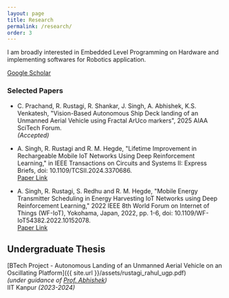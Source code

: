 ```yaml
---
layout: page
title: Research
permalink: /research/
order: 3
---
```

I am broadly interested in Embedded Level Programming on Hardware and implementing softwares for Robotics application.

[Google Scholar](https://scholar.google.com/citations?user=5KYg7IgAAAAJ&hl=en)

### Selected Papers

* C. Prachand, R. Rustagi, R. Shankar, J. Singh, A. Abhishek, K.S. Venkatesh, "Vision-Based Autonomous Ship Deck
landing of an Unmanned Aerial Vehicle using Fractal ArUco markers", 2025 AIAA SciTech Forum.    
*(Accepted)*

* A. Singh, R. Rustagi and R. M. Hegde, "Lifetime Improvement in Rechargeable Mobile IoT Networks Using Deep Reinforcement Learning," in IEEE Transactions on Circuits and Systems II: Express Briefs, doi: 10.1109/TCSII.2024.3370686.  
[Paper Link](https://ieeexplore.ieee.org/abstract/document/10445698)

* A. Singh, R. Rustagi, S. Redhu and R. M. Hegde, "Mobile Energy Transmitter Scheduling in Energy Harvesting IoT Networks using Deep Reinforcement Learning," 2022 IEEE 8th World Forum on Internet of Things (WF-IoT), Yokohama, Japan, 2022, pp. 1-6, doi: 10.1109/WF-IoT54382.2022.10152078.  
[Paper Link](https://ieeexplore.ieee.org/abstract/document/10152078)

## Undergraduate Thesis

[BTech Project - Autonomous Landing of an Unmanned Aerial Vehicle on an Oscillating Platform]({{ site.url }}/assets/rustagi_rahul_ugp.pdf)  
*(under guidance of [Prof. Abhishek](https://home.iitk.ac.in/~abhish/))*  
IIT Kanpur *(2023-2024)*  
